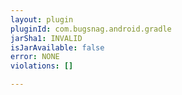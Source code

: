 ```yaml
---
layout: plugin
pluginId: com.bugsnag.android.gradle
jarSha1: INVALID
isJarAvailable: false
error: NONE
violations: []

---
```

